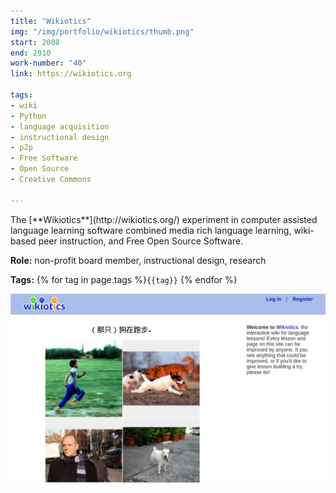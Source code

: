 ```yaml
---
title: "Wikiotics"
img: "/img/portfolio/wikiotics/thumb.png"
start: 2008
end: 2010
work-number: "40"
link: https://wikiotics.org

tags:
- wiki
- Python
- language acquisition
- instructional design
- p2p
- Free Software
- Open Source
- Creative Commons

---
```

<div class="row">
  <div class="col-md-5" markdown="1">
The [**Wikiotics**](http://wikiotics.org/) experiment in computer assisted language learning software combined media rich language learning, wiki-based peer instruction, and Free Open Source Software.

**Role:** non-profit board member, instructional design, research

**Tags:** {% for tag in page.tags %}<code class="tag">{{tag}}</code> {% endfor %}



  </div>
  <div class="col-md-7" markdown="0">
    <img src="/img/portfolio/wikiotics/wikiotics.png" class="img-fluid" alt="media study screen from wikiotics">
  </div>

</div>

